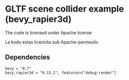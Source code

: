 # GLTF scene collider example (bevy_rapier3d)

The code is licensed under Apache license

La kodo estas licencita sub Apache-permesilo

## Dependencies

	bevy = "0.7"
	bevy_rapier3d = "0.13.2", features=["debug-render"]
